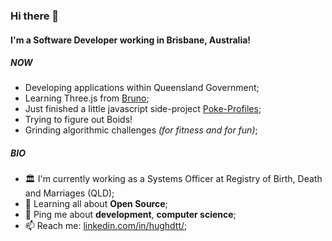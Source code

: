 ### Hi there 👋

#### I'm a Software Developer working in Brisbane, Australia!

##### NOW

- Developing applications within Queensland Government;
- Learning Three.js from [Bruno](https://threejs-journey.xyz/);
- Just finished a little javascript side-project [Poke-Profiles](https://github.com/hughdtt/poke-profiles);
- Trying to figure out Boids!
- Grinding algorithmic challenges *(for fitness and for fun)*;

##### BIO

- 🏛️ I'm currently working as a Systems Officer at Registry of Birth, Death and Marriages (QLD);
- 🌱 Learning all about **Open Source**;
- 💬 Ping me about **development**, **computer science**;
- 📫 Reach me: [linkedin.com/in/hughdtt/](https://www.linkedin.com/in/hughdtt/);




